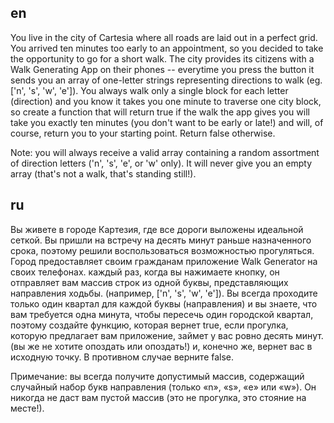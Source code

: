 ## en

You live in the city of Cartesia where all roads are laid out in a perfect grid.
You arrived ten minutes too early to an appointment, so you decided to take the opportunity to go for a short walk.
The city provides its citizens with a Walk Generating App on their phones --
everytime you press the button it sends you an array of one-letter strings representing directions to walk
(eg. ['n', 's', 'w', 'e']). 
You always walk only a single block for each letter (direction)
and you know it takes you one minute to traverse one city block,
so create a function that will return true if the walk the app gives you will take you exactly ten minutes 
(you don't want to be early or late!) and will, of course, return you to your starting point. Return false otherwise.

Note: you will always receive a valid array containing 
a random assortment of direction letters ('n', 's', 'e', or 'w' only).
It will never give you an empty array (that's not a walk, that's standing still!).

## ru

Вы живете в городе Картезия, где все дороги выложены идеальной сеткой.
Вы пришли на встречу на десять минут раньше назначенного срока, поэтому решили воспользоваться возможностью прогуляться.
Город предоставляет своим гражданам приложение Walk Generator на своих телефонах.
каждый раз, когда вы нажимаете кнопку, он отправляет вам массив строк из одной буквы, представляющих направления ходьбы.
(например, ['n', 's', 'w', 'e']).
Вы всегда проходите только один квартал для каждой буквы (направления)
и вы знаете, что вам требуется одна минута, чтобы пересечь один городской квартал,
поэтому создайте функцию, которая вернет true, если прогулка, которую предлагает вам приложение,
займет у вас ровно десять минут.
(вы же не хотите опоздать или опоздать!) и, конечно же, вернет вас в исходную точку. В противном случае верните false.

Примечание: вы всегда получите допустимый массив, содержащий
случайный набор букв направления (только «n», «s», «e» или «w»).
Он никогда не даст вам пустой массив (это не прогулка, это стояние на месте!).
